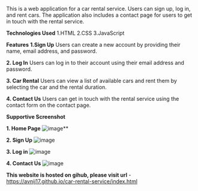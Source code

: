 This is a web application for a car rental service. Users can sign up, log in, and rent cars. The application also includes a contact page for users to get in touch with the rental service.

**Technologies Used**
1.HTML
2.CSS
3.JavaScript

**Features**
**1.Sign Up**
Users can create a new account by providing their name, email address, and password.

**2. Log In**
Users can log in to their account using their email address and password.

**3. Car Rental**
Users can view a list of available cars and rent them by selecting the car and the rental duration.

**4. Contact Us**
Users can get in touch with the rental service using the contact form on the contact page.

**Supportive Screenshot**

**1. Home Page**
![image](https://github.com/AVNIJ17/car-rental-service/assets/113444922/e5e9acec-10a9-45b7-a30e-fe57debabd5b)**

**2. Sign Up**
![image](https://github.com/AVNIJ17/car-rental-service/assets/113444922/1ee10cdc-8d8b-427c-a12c-95ecabdc0874)

**3. Log in**
![image](https://github.com/AVNIJ17/car-rental-service/assets/113444922/3afda6dd-88ec-416f-9c95-44b094f111d4)

**4. Contact Us**
![image](https://github.com/AVNIJ17/car-rental-service/assets/113444922/0bb32345-b88a-41bb-a24e-820ee6c65a38)

**This website is hosted on gihub, please visit url** - https://avnij17.github.io/car-rental-service/index.html


